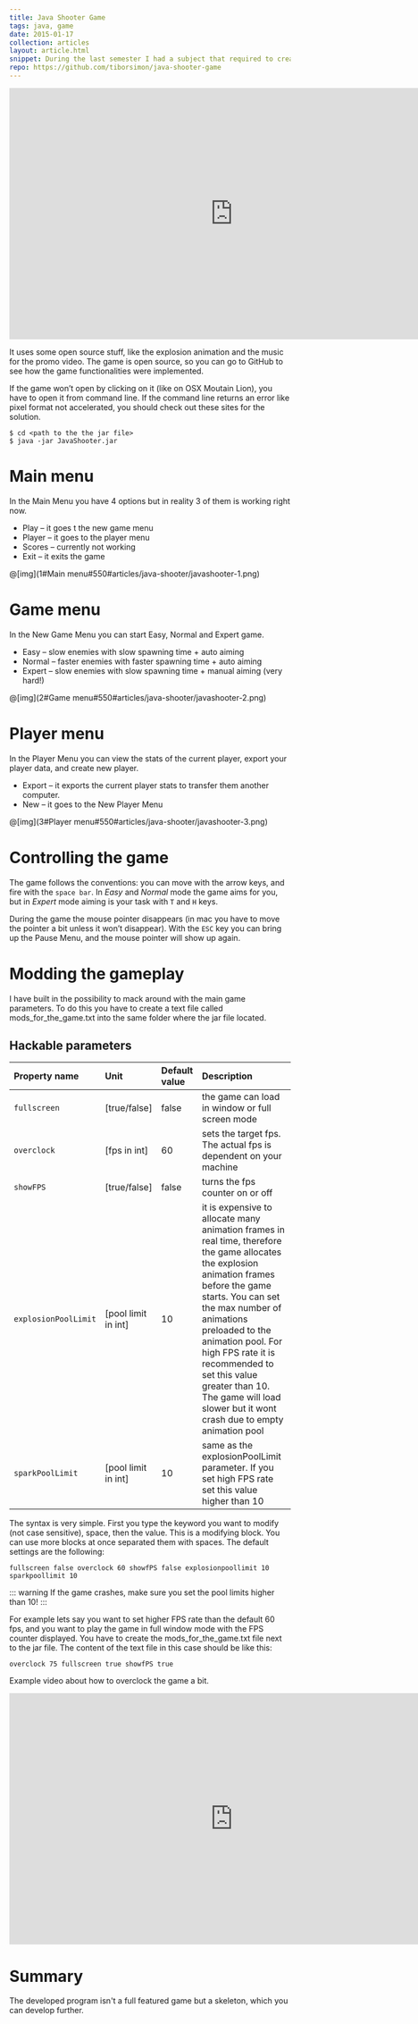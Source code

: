 ```yaml
---
title: Java Shooter Game
tags: java, game
date: 2015-01-17
collection: articles
layout: article.html
snippet: During the last semester I had a subject that required to create a java program. I decided to write a small game similar to Minigore. The game is written in java with LWJGL and Slick2D game libraries.
repo: https://github.com/tiborsimon/java-shooter-game
---
```



<iframe class="video" width="800" height="450" src="https://www.youtube.com/embed/dUKqIYJZlOk" frameborder="0" allowfullscreen></iframe>

It uses some open source stuff, like the explosion animation and the music for the promo video. The game is open source, so you can go to GitHub to see how the game functionalities were implemented.

If the game won’t open by clicking on it (like on OSX Moutain Lion), you have to open it from command line. If the command line returns an error like pixel format not accelerated, you should check out these sites for the solution.

``` 
$ cd <path to the the jar file>
$ java -jar JavaShooter.jar
```

# Main menu

In the Main Menu you have 4 options but in reality 3 of them is working right now.

- Play – it goes t the new game menu
- Player – it goes to the player menu
- Scores – currently not working
- Exit – it exits the game

@[img](1#Main menu#550#articles/java-shooter/javashooter-1.png)


# Game menu

In the New Game Menu you can start Easy, Normal and Expert game.

- Easy – slow enemies with slow spawning time + auto aiming
- Normal – faster enemies with faster spawning time + auto aiming
- Expert – slow enemies with slow spawning time + manual aiming (very hard!)

@[img](2#Game menu#550#articles/java-shooter/javashooter-2.png)


# Player menu

In the Player Menu you can view the stats of the current player, export your player data, and create new player.

- Export – it exports the current player stats to transfer them another computer.
- New – it goes to the New Player Menu

@[img](3#Player menu#550#articles/java-shooter/javashooter-3.png)

# Controlling the game

The game follows the conventions: you can move with the arrow keys, and fire with the `space bar`. In _Easy_ and _Normal_ mode the game aims for you, but in _Expert_ mode aiming is your task with `T` and `H` keys.

During the game the mouse pointer disappears (in mac you have to move the pointer a bit unless it won’t disappear). With the `ESC` key you can bring up the Pause Menu, and the mouse pointer will show up again.

# Modding the gameplay

I have built in the possibility to mack around with the main game parameters. To do this you have to create a text file called mods_for_the_game.txt into the same folder where the jar file located.

## Hackable parameters

| Property name      | Unit                | Default value | Description |
|:-------------------|:--------------------|:--------------|:------------|
| `fullscreen`         | [true/false]        | false         | the game can load in window or full screen mode                                                                                                                                                                                                                                                                                                                              |
| `overclock`          | [fps in int]        | 60            | sets the target fps. The actual fps is dependent on your machine                                                                                                                                                                                                                                                                                                             |
| `showFPS`            | [true/false]        | false         | turns the fps counter on or off                                                                                                                                                                                                                                                                                                                                              |
| `explosionPoolLimit` | [pool limit in int] | 10            | it is expensive to allocate many animation frames in real time, therefore the game allocates the explosion animation frames before the game starts. You can set the max number of animations preloaded to the animation pool. For high FPS rate it is recommended to set this value greater than 10. The game will load slower but it wont crash due to empty animation pool |
| `sparkPoolLimit`     | [pool limit in int] | 10            | same as the explosionPoolLimit parameter. If you set high FPS rate set this value higher than 10 |

The syntax is very simple. First you type the keyword you want to modify (not case sensitive), space, then the value. This is a modifying block. You can use more blocks at once separated them with spaces. The default settings are the following:

``` 
fullscreen false overclock 60 showfPS false explosionpoollimit 10 sparkpoollimit 10
```

::: warning
If the game crashes, make sure you set the pool limits higher than 10!
:::

For example lets say you want to set higher FPS rate than the default 60 fps, and you want to play the game in full window mode with the FPS counter displayed. You have to create the mods_for_the_game.txt file next to the jar file.
The content of the text file in this case should be like this:

``` 
overclock 75 fullscreen true showfPS true
```

Example video about how to overclock the game a bit.

<iframe class="video" width="800" height="450" src="https://www.youtube.com/embed/L5NhA_ajQ_w" frameborder="0" allowfullscreen></iframe>


# Summary

The developed program isn't a full featured game but a skeleton, which you can develop further.

